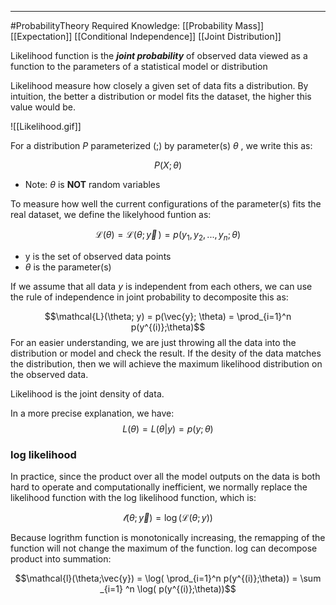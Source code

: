 ----
#ProbabilityTheory 
Required Knowledge: 
[[Probability Mass]]
[[Expectation]]
[[Conditional Independence]]
[[Joint Distribution]]

Likelihood function is the ***joint probability*** of  observed data viewed as a function to the parameters of a statistical model or distribution

Likelihood measure how closely a given set of data fits a distribution. By intuition, the better a distribution or model fits the dataset, the higher this value would be.

![[Likelihood.gif]]

For a distribution $P$ parameterized (;) by parameter(s) $\theta$ , we write this as:

$$P(X; \theta)$$
- Note: $\theta$ is **NOT** random variables  

To measure how well the current configurations of the parameter(s) fits the real dataset, we define the likelyhood funtion as:

$$\mathcal{L}(\theta) = \mathcal{L}(\theta;\vec{y}\,) = p(y_1, y_2,...,y_n; \theta)$$
- y is the set of observed data points
- $\theta$ is the parameter(s)

If we assume that all data $y$ is independent from each others, we can use the rule of independence in joint probability to decomposite this as:

$$\mathcal{L}(\theta; y) = p(\vec{y}; \theta) = \prod_{i=1}^n p(y^{(i)};\theta)$$ 
For an easier understanding, we are just throwing all the data into the distribution or model and check the result. If the desity of the data matches the distribution, then we will achieve the maximum likelihood distribution on the observed data. 

Likelihood is the joint density of data.

In a more precise explanation, we have:
$$L(\theta) = L(\theta|y) = p(y;\theta)$$

### log likelihood

In practice, since the product over all the model outputs on the data is both hard to operate and computationally inefficient, we normally replace the likelihood function with the log likelihood function, which is:

$$\mathcal{l}(\theta;\vec{y}) = \log(\mathcal{L}(\theta; y))$$

Because logrithm function is monotonically increasing, the remapping of the function will not change the maximum of the function. log can decompose product into summation:

$$\mathcal{l}(\theta;\vec{y}) = \log( \prod_{i=1}^n p(y^{(i)};\theta)) = \sum _{i=1} ^n \log( p(y^{(i)};\theta))$$

